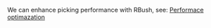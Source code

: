 ---
---

We can enhance picking performance with RBush, see:
<a href="/guide/lesson-008">Performace optimazation</a>

<script setup>
import Picking from '../components/Picking.vue'
</script>

<Picking />
